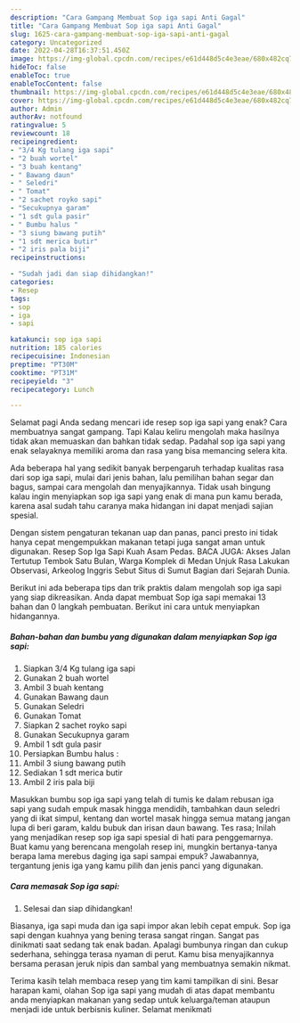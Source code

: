 ```yaml
---
description: "Cara Gampang Membuat Sop iga sapi Anti Gagal"
title: "Cara Gampang Membuat Sop iga sapi Anti Gagal"
slug: 1625-cara-gampang-membuat-sop-iga-sapi-anti-gagal
category: Uncategorized
date: 2022-04-28T16:37:51.450Z
image: https://img-global.cpcdn.com/recipes/e61d448d5c4e3eae/680x482cq70/sop-iga-sapi-foto-resep-utama.jpg
hideToc: false
enableToc: true
enableTocContent: false
thumbnail: https://img-global.cpcdn.com/recipes/e61d448d5c4e3eae/680x482cq70/sop-iga-sapi-foto-resep-utama.jpg
cover: https://img-global.cpcdn.com/recipes/e61d448d5c4e3eae/680x482cq70/sop-iga-sapi-foto-resep-utama.jpg
author: Admin
authorAv: notfound
ratingvalue: 5
reviewcount: 18
recipeingredient:
- "3/4 Kg tulang iga sapi"
- "2 buah wortel"
- "3 buah kentang"
- " Bawang daun"
- " Seledri"
- " Tomat"
- "2 sachet royko sapi"
- "Secukupnya garam"
- "1 sdt gula pasir"
- " Bumbu halus "
- "3 siung bawang putih"
- "1 sdt merica butir"
- "2 iris pala biji"
recipeinstructions:

- "Sudah jadi dan siap dihidangkan!"
categories:
- Resep
tags:
- sop
- iga
- sapi

katakunci: sop iga sapi 
nutrition: 185 calories
recipecuisine: Indonesian
preptime: "PT30M"
cooktime: "PT31M"
recipeyield: "3"
recipecategory: Lunch

---
```



Selamat pagi Anda sedang mencari ide resep sop iga sapi yang enak? Cara membuatnya sangat gampang. Tapi Kalau keliru mengolah maka hasilnya tidak akan memuaskan dan bahkan tidak sedap. Padahal sop iga sapi yang enak selayaknya memiliki aroma dan rasa yang bisa memancing selera kita.


Ada beberapa hal yang sedikit banyak berpengaruh terhadap kualitas rasa dari sop iga sapi, mulai dari jenis bahan, lalu pemilihan bahan segar dan bagus, sampai cara mengolah dan menyajikannya. Tidak usah bingung kalau ingin menyiapkan sop iga sapi yang enak di mana pun kamu berada, karena asal sudah tahu caranya maka hidangan ini dapat menjadi sajian spesial.

Dengan sistem pengaturan tekanan uap dan panas, panci presto ini tidak hanya cepat mengempukkan makanan tetapi juga sangat aman untuk digunakan. Resep Sop Iga Sapi Kuah Asam Pedas. BACA JUGA: Akses Jalan Tertutup Tembok Satu Bulan, Warga Komplek di Medan Unjuk Rasa Lakukan Observasi, Arkeolog Inggris Sebut Situs di Sumut Bagian dari Sejarah Dunia.


Berikut ini ada beberapa tips dan trik praktis dalam mengolah sop iga sapi yang siap dikreasikan. Anda dapat membuat Sop iga sapi memakai 13 bahan dan 0 langkah pembuatan. Berikut ini cara untuk menyiapkan hidangannya.

<!--inarticleads1-->

##### Bahan-bahan dan bumbu yang digunakan dalam menyiapkan Sop iga sapi:

1. Siapkan 3/4 Kg tulang iga sapi
1. Gunakan 2 buah wortel
1. Ambil 3 buah kentang
1. Gunakan  Bawang daun
1. Gunakan  Seledri
1. Gunakan  Tomat
1. Siapkan 2 sachet royko sapi
1. Gunakan Secukupnya garam
1. Ambil 1 sdt gula pasir
1. Persiapkan  Bumbu halus :
1. Ambil 3 siung bawang putih
1. Sediakan 1 sdt merica butir
1. Ambil 2 iris pala biji


Masukkan bumbu sop iga sapi yang telah di tumis ke dalam rebusan iga sapi yang sudah empuk masak hingga mendidih, tambahkan daun seledri yang di ikat simpul, kentang dan wortel masak hingga semua matang jangan lupa di beri garam, kaldu bubuk dan irisan daun bawang. Tes rasa; Inilah yang menjadikan resep sop iga sapi spesial di hati para penggemarnya. Buat kamu yang berencana mengolah resep ini, mungkin bertanya-tanya berapa lama merebus daging iga sapi sampai empuk? Jawabannya, tergantung jenis iga yang kamu pilih dan jenis panci yang digunakan. 

<!--inarticleads2-->

##### Cara memasak Sop iga sapi:


1. Selesai dan siap dihidangkan!

Biasanya, iga sapi muda dan iga sapi impor akan lebih cepat empuk. Sop iga sapi dengan kuahnya yang bening terasa sangat ringan. Sangat pas dinikmati saat sedang tak enak badan. Apalagi bumbunya ringan dan cukup sederhana, sehingga terasa nyaman di perut. Kamu bisa menyajikannya bersama perasan jeruk nipis dan sambal yang membuatnya semakin nikmat. 

Terima kasih telah membaca resep yang tim kami tampilkan di sini. Besar harapan kami, olahan Sop iga sapi yang mudah di atas dapat membantu anda menyiapkan makanan yang sedap untuk keluarga/teman ataupun menjadi ide untuk berbisnis kuliner. Selamat menikmati
